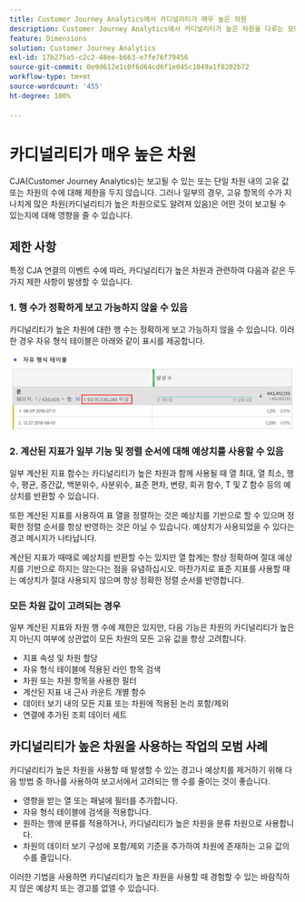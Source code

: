 ```yaml
---
title: Customer Journey Analytics에서 카디널리티가 매우 높은 차원
description: Customer Journey Analytics에서 카디널리티가 높은 차원을 다루는 모범 사례 설명
feature: Dimensions
solution: Customer Journey Analytics
exl-id: 17b275a5-c2c2-48ee-b663-e7fe76f79456
source-git-commit: 0e9d612e1c0f6d64cd6f1e045c1049a1f8202b72
workflow-type: tm+mt
source-wordcount: '455'
ht-degree: 100%

---
```


# 카디널리티가 매우 높은 차원

CJA(Customer Journey Analytics)는 보고될 수 있는 또는 단일 차원 내의 고유 값 또는 차원의 수에 대해 제한을 두지 않습니다. 그러나 일부의 경우, 고유 항목의 수가 지나치게 많은 차원(카디널리티가 높은 차원으로도 알려져 있음)은 어떤 것이 보고될 수 있는지에 대해 영향을 줄 수 있습니다.

## 제한 사항

특정 CJA 연결의 이벤트 수에 따라, 카디널리티가 높은 차원과 관련하여 다음과 같은 두 가지 제한 사항이 발생할 수 있습니다.

### 1. 행 수가 정확하게 보고 가능하지 않을 수 있음

카디널리티가 높은 차원에 대한 행 수는 정확하게 보고 가능하지 않을 수 있습니다. 이러한 경우 자유 형식 테이블은 아래와 같이 표시를 제공합니다.

![](assets/high-cardinality.png)

### 2. 계산된 지표가 일부 기능 및 정렬 순서에 대해 예상치를 사용할 수 있음

일부 계산된 지표 함수는 카디널리티가 높은 차원과 함께 사용될 때 열 최대, 열 최소, 행 수, 평균, 중간값, 백분위수, 사분위수, 표준 편차, 변량, 회귀 함수, T 및 Z 함수 등의 예상치를 반환할 수 있습니다.

또한 계산된 지표를 사용하여 표 열을 정렬하는 것은 예상치를 기반으로 할 수 있으며 정확한 정렬 순서를 항상 반영하는 것은 아닐 수 있습니다. 예상치가 사용되었을 수 있다는 경고 메시지가 나타납니다.

계산된 지표가 때때로 예상치를 반환할 수는 있지만 열 합계는 항상 정확하며 절대 예상치를 기반으로 하지는 않는다는 점을 유념하십시오. 마찬가지로 표준 지표를 사용할 때는 예상치가 절대 사용되지 않으며 항상 정확한 정렬 순서를 반영합니다.

### 모든 차원 값이 고려되는 경우

일부 계산된 지표와 차원 행 수에 제한은 있지만, 다음 기능은 차원의 카디널리티가 높은지 아닌지 여부에 상관없이 모든 차원의 모든 고유 값을 항상 고려합니다.

* 지표 속성 및 차원 할당
* 자유 형식 테이블에 적용된 라인 항목 검색
* 차원 또는 차원 항목을 사용한 필터
* 계산된 지표 내 근사 카운트 개별 함수
* 데이터 보기 내의 모든 지표 또는 차원에 적용된 논리 포함/제외
* 연결에 추가된 조회 데이터 세트

## 카디널리티가 높은 차원을 사용하는 작업의 모범 사례

카디널리티가 높은 차원을 사용할 때 발생할 수 있는 경고나 예상치를 제거하기 위해 다음 방법 중 하나를 사용하여 보고서에서 고려되는 행 수를 줄이는 것이 좋습니다.

* 영향을 받는 열 또는 패널에 필터를 추가합니다.
* 자유 형식 테이블에 검색을 적용합니다.
* 원하는 행에 분류를 적용하거나, 카디널리티가 높은 차원을 분류 차원으로 사용합니다.
* 차원의 데이터 보기 구성에 포함/제외 기준을 추가하여 차원에 존재하는 고유 값의 수를 줄입니다.

이러한 기법을 사용하면 카디널리티가 높은 차원을 사용할 때 경험할 수 있는 바람직하지 않은 예상치 또는 경고를 없앨 수 있습니다.
